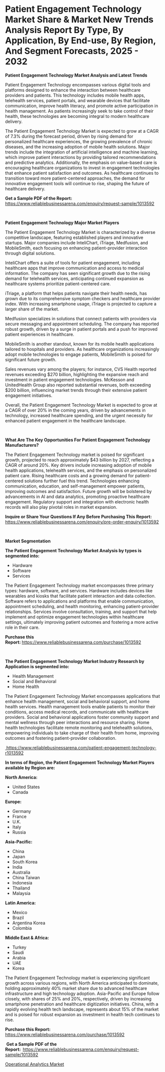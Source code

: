 <p><h1>Patient Engagement Technology Market Share & Market New Trends Analysis Report By Type, By Application, By End-use, By Region, And Segment Forecasts, 2025 - 2032</h1></p><p><strong>Patient Engagement Technology Market Analysis and Latest Trends</strong></p>
<p><p>Patient Engagement Technology encompasses various digital tools and platforms designed to enhance the interaction between healthcare providers and patients. This technology includes mobile health apps, telehealth services, patient portals, and wearable devices that facilitate communication, improve health literacy, and promote active participation in health management. As patients increasingly seek to take control of their health, these technologies are becoming integral to modern healthcare delivery.</p><p>The Patient Engagement Technology Market is expected to grow at a CAGR of 7.3% during the forecast period, driven by rising demand for personalized healthcare experiences, the growing prevalence of chronic diseases, and the increasing adoption of mobile health solutions. Major trends include the integration of artificial intelligence and machine learning, which improve patient interactions by providing tailored recommendations and predictive analytics. Additionally, the emphasis on value-based care is encouraging healthcare organizations to invest in engagement technologies that enhance patient satisfaction and outcomes. As healthcare continues to transition toward more patient-centered approaches, the demand for innovative engagement tools will continue to rise, shaping the future of healthcare delivery.</p></p>
<p><strong>Get a Sample PDF of the Report:&nbsp;</strong> <a href="https://www.reliablebusinessarena.com/enquiry/request-sample/1013592?utm_campaign=1789&utm_medium=2&utm_source=Github&utm_content=ia&utm_term=06032025&utm_id=patient-engagement-technology">https://www.reliablebusinessarena.com/enquiry/request-sample/1013592</a></p>
<p>&nbsp;</p>
<p><strong>Patient Engagement Technology Major Market Players</strong></p>
<p><p>The Patient Engagement Technology Market is characterized by a diverse competitive landscape, featuring established players and innovative startups. Major companies include InteliChart, iTriage, Medfusion, and MobileSmith, each focusing on enhancing patient-provider interaction through digital solutions.</p><p>InteliChart offers a suite of tools for patient engagement, including healthcare apps that improve communication and access to medical information. The company has seen significant growth due to the rising demand for telehealth services, anticipating continued expansion as healthcare systems prioritize patient-centered care.</p><p>iTriage, a platform that helps patients navigate their health needs, has grown due to its comprehensive symptom checkers and healthcare provider index. With increasing smartphone usage, iTriage is projected to capture a larger share of the market.</p><p>Medfusion specializes in solutions that connect patients with providers via secure messaging and appointment scheduling. The company has reported robust growth, driven by a surge in patient portals and a push for improved patient experiences in healthcare.</p><p>MobileSmith is another standout, known for its mobile health applications tailored to hospitals and providers. As healthcare organizations increasingly adopt mobile technologies to engage patients, MobileSmith is poised for significant future growth.</p><p>Sales revenues vary among the players; for instance, CVS Health reported revenues exceeding $270 billion, highlighting the expansive reach and investment in patient engagement technologies. McKesson and UnitedHealth Group also reported substantial revenues, both exceeding $200 billion, influencing market trends through their extensive patient engagement initiatives.</p><p>Overall, the Patient Engagement Technology Market is expected to grow at a CAGR of over 20% in the coming years, driven by advancements in technology, increased healthcare spending, and the urgent necessity for enhanced patient engagement in the healthcare landscape.</p></p>
<p>&nbsp;</p>
<p><strong>What Are The Key Opportunities For Patient Engagement Technology Manufacturers?</strong></p>
<p><p>The Patient Engagement Technology market is poised for significant growth, projected to reach approximately $43 billion by 2027, reflecting a CAGR of around 20%. Key drivers include increasing adoption of mobile health applications, telehealth services, and the emphasis on personalized patient care. Rising healthcare costs and a growing demand for patient-centered solutions further fuel this trend. Technologies enhancing communication, education, and self-management empower patients, improving outcomes and satisfaction. Future growth will be bolstered by advancements in AI and data analytics, promoting proactive healthcare engagement. Regulatory support and integration with electronic health records will also play pivotal roles in market expansion.</p></p>
<p><strong>Inquire or Share Your Questions If Any Before Purchasing This Report:</strong> <a href="https://www.reliablebusinessarena.com/enquiry/pre-order-enquiry/1013592?utm_campaign=1789&utm_medium=2&utm_source=Github&utm_content=ia&utm_term=06032025&utm_id=patient-engagement-technology">https://www.reliablebusinessarena.com/enquiry/pre-order-enquiry/1013592</a></p>
<p>&nbsp;</p>
<p><strong>Market Segmentation</strong></p>
<p><strong>The Patient Engagement Technology Market Analysis by types is segmented into:</strong></p>
<p><ul><li>Hardware</li><li>Software</li><li>Services</li></ul></p>
<p><p>The Patient Engagement Technology market encompasses three primary types: hardware, software, and services. Hardware includes devices like wearables and kiosks that facilitate patient interaction and data collection. Software refers to applications and platforms that enable communication, appointment scheduling, and health monitoring, enhancing patient-provider relationships. Services involve consultation, training, and support that help implement and optimize engagement technologies within healthcare settings, ultimately improving patient outcomes and fostering a more active role in their care.</p></p>
<p><strong>Purchase this Report:&nbsp;</strong><a href="https://www.reliablebusinessarena.com/purchase/1013592?utm_campaign=1789&utm_medium=2&utm_source=Github&utm_content=ia&utm_term=06032025&utm_id=patient-engagement-technology">https://www.reliablebusinessarena.com/purchase/1013592</a></p>
<p>&nbsp;</p>
<p><strong>The Patient Engagement Technology Market Industry Research by Application is segmented into:</strong></p>
<p><ul><li>Health Management</li><li>Social and Behavioral</li><li>Home Health</li></ul></p>
<p><p>The Patient Engagement Technology Market encompasses applications that enhance health management, social and behavioral support, and home health services. Health management tools enable patients to monitor their conditions, access medical records, and communicate with healthcare providers. Social and behavioral applications foster community support and mental wellness through peer interactions and resource sharing. Home health technologies facilitate remote monitoring and telehealth solutions, empowering individuals to take charge of their health from home, improving outcomes and fostering patient-provider collaboration.</p></p>
<p><a href="https://www.reliablebusinessarena.com/patient-engagement-technology-r1013592?utm_campaign=1789&utm_medium=2&utm_source=Github&utm_content=ia&utm_term=06032025&utm_id=patient-engagement-technology">&nbsp;https://www.reliablebusinessarena.com/patient-engagement-technology-r1013592</a></p>
<p><strong>In terms of Region, the Patient Engagement Technology Market Players available by Region are:</strong></p>
<p>
    <p> <strong> North America: </strong>
        <ul>
            <li>United States</li>
            <li>Canada</li>
        </ul>
        </p> 
    <p> <strong> Europe: </strong>
        <ul>
            <li>Germany</li>
            <li>France</li>
            <li>U.K.</li>
            <li>Italy</li>
            <li>Russia</li>
        </ul>
        </p> 
    <p> <strong> Asia-Pacific: </strong>
        <ul>
            <li>China</li>
            <li>Japan</li>
            <li>South Korea</li>
            <li>India</li>
            <li>Australia</li>
            <li>China Taiwan</li>
            <li>Indonesia</li>
            <li>Thailand</li>
            <li>Malaysia</li>
        </ul>
        </p> 
    <p> <strong> Latin America: </strong>
        <ul>
            <li>Mexico</li>
            <li>Brazil</li>
            <li>Argentina Korea</li>
            <li>Colombia</li>
        </ul>
        </p> 
    <p> <strong> Middle East & Africa: </strong>
        <ul>
            <li>Turkey</li>
            <li>Saudi</li>
            <li>Arabia</li>
            <li>UAE</li>
            <li>Korea</li>
        </ul>
    </p>
    </p>
<p><p>The Patient Engagement Technology market is experiencing significant growth across various regions, with North America anticipated to dominate, holding approximately 40% market share due to advanced healthcare infrastructure and high technology adoption. Asia-Pacific and Europe follow closely, with shares of 25% and 20%, respectively, driven by increasing smartphone penetration and healthcare digitization initiatives. China, with a rapidly evolving health tech landscape, represents about 15% of the market and is poised for robust expansion as investment in health tech continues to rise.</p></p>
<p><strong>Purchase this Report: </strong><a href="https://www.reliablebusinessarena.com/purchase/1013592?utm_campaign=1789&utm_medium=2&utm_source=Github&utm_content=ia&utm_term=06032025&utm_id=patient-engagement-technology">https://www.reliablebusinessarena.com/purchase/1013592</a></p>
<p>&nbsp;<strong>Get a Sample PDF of the Report:&nbsp;&nbsp;</strong><a href="https://www.reliablebusinessarena.com/enquiry/request-sample/1013592?utm_campaign=1789&utm_medium=2&utm_source=Github&utm_content=ia&utm_term=06032025&utm_id=patient-engagement-technology">https://www.reliablebusinessarena.com/enquiry/request-sample/1013592</a></p>
<p><strong></strong></p>
<p><p><a href="https://github.com/yoshih12/Market-Research-Report-List-4/blob/main/operational-analytics-market.md?utm_campaign=1789&utm_medium=2&utm_source=Github&utm_content=ia&utm_term=06032025&utm_id=patient-engagement-technology">Operational Analytics Market</a></p></p>